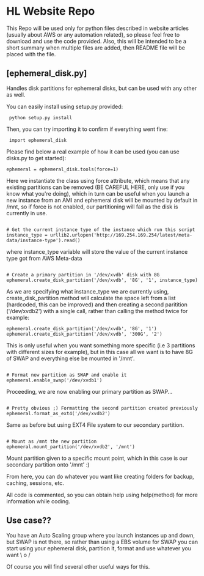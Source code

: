 HL Website Repo
=======

This Repo will be used only for python files described in website articles (usually about AWS or any automation related), so please feel free to download and use the code provided. Also, this will be intended to be a short summary when multiple files are added,
then README file will be placed with the file.

[ephemeral_disk.py]
-------

Handles disk partitions for ephemeral disks, but can be used with any other as well. 

You can easily install using setup.py provided:

<pre><code> python setup.py install</code></pre>

Then, you can try importing it to confirm if everything went fine:

<pre><code> import ephemeral_disk</code></pre>


Please find below a real example of how it can be used (you can use disks.py to get started):

<pre><code>ephemeral = ephemeral_disk.tools(force=1)</code></pre>

Here we instantiate the class using force attribute, which means that any existing partitions can be removed (BE CAREFUL HERE, only use if you know what you're doing),
which in turn can be useful when you launch a new instance from an AMI and ephemeral disk will be mounted by default in /mnt,
so if force is not enabled, our partitioning will fail as the disk is currently in use.

<pre><code>
# Get the current instance type of the instance which run this script
instance_type = urllib2.urlopen('http://169.254.169.254/latest/meta-data/instance-type').read()
</code></pre>

where instance_type variable will store the value of the current instance type got from AWS Meta-data

<pre><code>
# Create a primary partition in '/dev/xvdb' disk with 8G
ephemeral.create_disk_partition('/dev/xvdb', '8G', '1', instance_type)
</code></pre>

As we are specifying what instance_type we are currently using, create_disk_partition method will calculate the space left
from a list (hardcoded, this can be improved) and then creating a second paritition ('/dev/xvdb2') with a single call, rather
than calling the method twice for example:

<pre><code>ephemeral.create_disk_partition('/dev/xvdb', '8G', '1')
ephemeral.create_disk_partition('/dev/xvdb', '300G', '2')</code></pre>

This is only useful when you want something more specific (i.e 3 partitions with different sizes for example), but in this case all we want
is to have 8G of SWAP and everything else be mounted in '/mnt'.

<pre><code>
# Format new partition as SWAP and enable it
ephemeral.enable_swap('/dev/xvdb1')
</code></pre>

Proceeding, we are now enabling our primary partition as SWAP...

<pre><code>
# Pretty obvious ;) Formatting the second partition created previously
ephemeral.format_as_ext4('/dev/xvdb2')
</code></pre>

Same as before but using EXT4 File system to our secondary partition.

<pre><code>
# Mount as /mnt the new partition
ephemeral.mount_partition('/dev/xvdb2', '/mnt')
</code></pre>

Mount partition given to a specific mount point, which in this case is our secondary partition onto '/mnt' :)

From here, you can do whatever you want like creating folders for backup, caching, sessions, etc.

All code is commented, so you can obtain help using help(method) for more information while coding.


Use case??
-----
 You have an Auto Scaling group where you launch instances up and down, but SWAP is not there, so rather than using a EBS volume for SWAP
 you can start using your ephemeral disk, partition it, format and use whatever you want \ o /
 
 Of course you will find several other useful ways for this.

